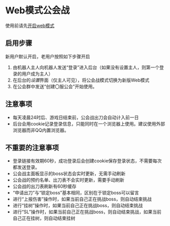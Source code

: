 # Web模式公会战

使用前请先[开启web模式](./web-mode.md)

## 启用步骤

新用户默认开启，老用户按照如下步骤开启

1. 由机器人主人向机器人发送“登录”进入后台（如果没有设置主人，则第一个登录的用户成为主人）
1. 在后台的*设置*界面（仅主人可见），将公会战模式切换为新版Web模式
1. 在公会群中发送“创建〇服公会”开始使用。

## 注意事项

- 每天凌晨24时后、游戏日结束前，公会战出刀会自动计入前一日
- 后台会用cookie记录登录信息，只能同时在一个浏览器上使用。建议使用外部浏览器而非QQ内置浏览器。

## 不重要的注意事项

- 登录链接有效期60秒，成功登录后会创建cookie保存登录状态，不需要每次都发送登录。
- 公会战主面板显示的boss状态会实时更新，无需手动刷新
- 公会战的预约名单、出刀表不会实时更新，需要手动刷新
- 公会战的出刀表刷新有60秒缓存
- “申请出刀”与“锁定boss”基本相同，区别在于锁定boss可以留言
- 进行“上报伤害”操作时，如果当前自己正在挑战boss，则自动结束挑战
- 进行“挂树”操作时，如果当前自己正在挑战boss，则自动结束挑战
- 进行“SL”操作时，如果当前自己正在挑战boss，则自动结束挑战，如果当前自己正在挂树，则自动结束挂树
